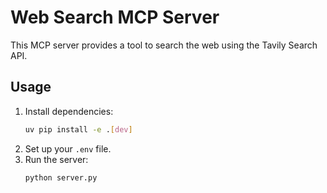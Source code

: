 # Web Search MCP Server

This MCP server provides a tool to search the web using the Tavily Search API.

## Usage

1.  Install dependencies:
    ```bash
    uv pip install -e .[dev]
    ```
2.  Set up your `.env` file.
3.  Run the server:
    ```bash
    python server.py
    ```
